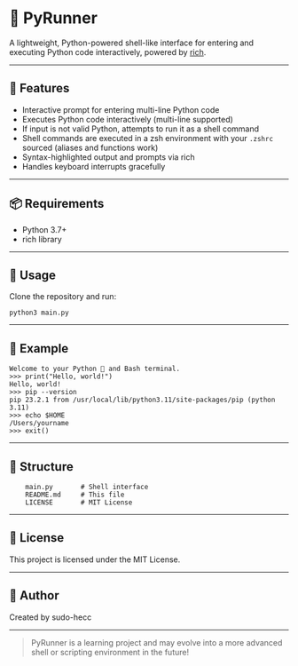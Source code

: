 # 🐍 PyRunner

A lightweight, Python-powered shell-like interface for entering and executing Python code interactively, powered by [rich](https://github.com/Textualize/rich).

---

## 🚀 Features

- Interactive prompt for entering multi-line Python code
- Executes Python code interactively (multi-line supported)
- If input is not valid Python, attempts to run it as a shell command
- Shell commands are executed in a zsh environment with your `.zshrc` sourced (aliases and functions work)
- Syntax-highlighted output and prompts via rich
- Handles keyboard interrupts gracefully

---

## 📦 Requirements

- Python 3.7+
- rich library

---

## 🧪 Usage

Clone the repository and run:
```
python3 main.py
```
---

## 🎯 Example
```
Welcome to your Python 🐍 and Bash terminal.
>>> print("Hello, world!")
Hello, world!
>>> pip --version
pip 23.2.1 from /usr/local/lib/python3.11/site-packages/pip (python 3.11)
>>> echo $HOME
/Users/yourname
>>> exit()
```

---

## 📁 Structure
```
    main.py       # Shell interface
    README.md     # This file
    LICENSE       # MIT License
```

---

## 📄 License

This project is licensed under the MIT License.

---

## 👤 Author

Created by sudo-hecc

---

> PyRunner is a learning project and may evolve into a more advanced shell or scripting environment in the future!
